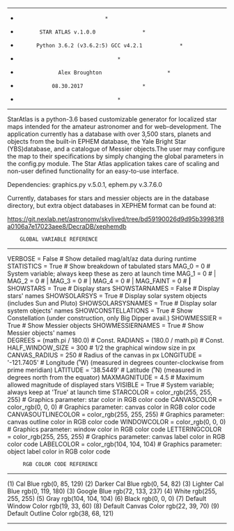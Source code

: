 *******************************************************************
*			 					  *
*			 STAR ATLAS v.1.0.0   			  *
*	        Python 3.6.2 (v3.6.2:5) GCC v4.2.1	          *
*		 					          *
*	        	   Alex Broughton	                  *
*			     08.30.2017 		          *
*							          *
*******************************************************************


StarAtlas is a python-3.6 based customizable generator for localized 
star maps intended for the amateur astronomer and for web-development. 
The application currently has a database with over 3,500 stars, planets
and objects from the built-in EPHEM database, the Yale Bright Star 
(YBS)database, and a catalogue of Messier objects.The user may configure
the map to their specifications by simply changing the global parameters 
in the config.py module. The Star Atlas application takes care of scaling 
and non-user defined functionality for an easy-to-use interface.


Dependencies: graphics.py v.5.0.1, ephem.py v.3.7.6.0


Currently, databases for stars and messier objects are in the database
directory, but extra object databases in XEPHEM format can be found at:

https://git.nexlab.net/astronomy/skylived/tree/bd59190026d9d95b39983f8a0106a7e17023aee8/DecraDB/xephemdb


		GLOBAL VARIABLE REFERENCE
***********************************************************
VERBOSE = False						# Show detailed mag/alt/az data during runtime
STATISTICS = True					# Show breakdown of tabulated stars
MAG_0 = 0						# System variable; always keep these as zero at launch time
MAG_1 = 0						#			|
MAG_2 = 0                                               #			|
MAG_3 = 0                                               #		        |
MAG_4 = 0                                               #			|
MAG_FAINT = 0                                           #              	      __|__
SHOWSTARS = True					# Display stars
SHOWSTARNAMES = False					# Display stars' names
SHOWSOLARSYS = True					# Display solar system objects (includes Sun and Pluto)
SHOWSOLARSYSNAMES = True				# Display solar system objects' names
SHOWCONSTELLATIONS = True				# Show Constellation (under construction, only Big Dipper avail.)
SHOWMESSIER = True 					# Show Messier objects
SHOWMESSIERNAMES = True					# Show Messier objects' names							
DEGREES = (math.pi / 180.0)				# Const.
RADIANS = (180.0 / math.pi)				# Const.
HALF_WINDOW_SIZE = 300					# 1/2 the graphical window size in px
CANVAS_RADIUS = 250					# Radius of the canvas in px
LONGITUDE = '-121.7405'					# Longitude (˚W) (measured in degrees counter-clockwise from prime meridian)
LATITUDE = '38.5449'					# Latitude  (˚N) (measured in degrees north from the equator)
MAXMAGNITUDE = 4.5					# Maximum allowed magnitude of displayed stars
VISIBLE = True						# System variable; always keep at 'True' at launch time
STARCOLOR = color_rgb(255, 255, 255)			# Graphics parameter: star color in RGB color code
CANVASCOLOR = color_rgb(0, 0, 0)			# Graphics parameter: canvas color in RGB color code
CANVASOUTLINECOLOR = color_rgb(255, 255, 255)		# Graphics parameter: canvas outline color in RGB color code
WINDOWCOLOR = color_rgb(0, 0, 0)			# Graphics parameter: window color in RGB color code
LETTERINGCOLOR = color_rgb(255, 255, 255)		# Graphics parameter: canvas label color in RGB color code
LABELCOLOR = color_rgb(104, 104, 104)			# Graphics parameter: object label color in RGB color code



		 RGB COLOR CODE REFERENCE
***********************************************************
(1) Cal Blue 				rgb(0, 85, 129)
(2) Darker Cal Blue			rgb(0, 54, 82)
(3) Lighter Cal Blue			rgb(0, 119, 180)
(3) Google Blue 			rgb(72, 133, 237)
(4) White				rgb(255, 255, 255)
(5) Gray				rgb(104, 104, 104)
(6) Black				rgb(0, 0, 0)
(7) Default Window Color 		rgb(19, 33, 60)	
(8) Default Canvas Color 		rgb(22, 39, 70)
(9) Default Outline Color 		rgb(38, 68, 121)
***********************************************************
